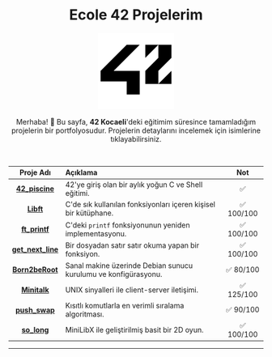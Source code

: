 <div align="center">

# Ecole 42 Projelerim

<img src="/42_Logo.png" alt="42 Logo" width="150"/>

Merhaba! 👋 Bu sayfa, **42 Kocaeli**'deki eğitimim süresince tamamladığım projelerin bir portfolyosudur. Projelerin detaylarını incelemek için isimlerine tıklayabilirsiniz.

</div>

<br>

<div align="center">

| Proje Adı | Açıklama | Not |
| :---: | :--- | :---: |
| **[42_piscine](https://github.com/serhatozbek/42_piscine)** | 42'ye giriş olan bir aylık yoğun C ve Shell eğitimi. | ✅ |
| **[Libft](https://github.com/serhatozbek/42_libft)** | C'de sık kullanılan fonksiyonları içeren kişisel bir kütüphane. | ✅ 100/100 |
| **[ft_printf](https://github.com/serhatozbek/42_printf)** | C'deki `printf` fonksiyonunun yeniden implementasyonu. | ✅ 100/100 |
| **[get_next_line](https://github.com/serhatozbek/42_get_next_line)** | Bir dosyadan satır satır okuma yapan bir fonksiyon. | ✅ 100/100 |
| **[Born2beRoot](https://github.com/serhatozbek/42_Born2beRoot)** | Sanal makine üzerinde Debian sunucu kurulumu ve konfigürasyonu. | ✅ 80/100 |
| **[Minitalk](https://github.com/serhatozbek/42_minitalk)** | UNIX sinyalleri ile client-server iletişimi. | ✅ 125/100 |
| **[push_swap](https://github.com/serhatozbek/42_push_swap)** | Kısıtlı komutlarla en verimli sıralama algoritması. | ✅ 90/100 |
| **[so_long](https://github.com/serhatozbek/42_so_long)** | MiniLibX ile geliştirilmiş basit bir 2D oyun. | ✅ 100/100 |

</div>

---
